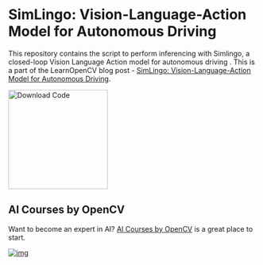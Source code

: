 # SimLingo: Vision-Language-Action Model for Autonomous Driving

This repository contains the script to perform inferencing with Simlingo, a closed-loop Vision Language Action model for autonomous driving  . This is a part of the LearnOpenCV blog post - [SimLingo: Vision-Language-Action Model for Autonomous Driving](https://learnopencv.com/simlingo-vision-language-action-model-for-autonomous-driving/).

[<img src="https://learnopencv.com/wp-content/uploads/2022/07/download-button-e1657285155454.png" alt="Download Code" width="200">](https://www.dropbox.com/scl/fi/iae586rgwlw1mvr8i8nla/inference_script.py?rlkey=ek4cewqbbeca6b4ndddhern0m&st=7sy0aqsd&dl=1)

## AI Courses by OpenCV

Want to become an expert in AI? [AI Courses by OpenCV](https://opencv.org/courses/) is a great place to start.

[![img](https://learnopencv.com/wp-content/uploads/2023/01/AI-Courses-By-OpenCV-Github.png)](https://opencv.org/courses/)